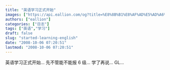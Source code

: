 ```yaml
---
title: "英语学习正式开始"
images: ["https://api.eallion.com/og?title=%E8%8B%B1%E8%AF%AD%E5%AD%A6%E4%B9%A0%E6%AD%A3%E5%BC%8F%E5%BC%80%E5%A7%8B"]
authors: ["eallion"]
categories: ["日志"]
tags: ["英语","学习"]
draft: false
slug: "started-learning-english"
date: "2008-10-06 07:20:51"
lastmod: "2008-10-06 07:20:51"
---
```


英语学习正式开始...
先不管能不能报 6 级...
学了再说...
GL...
